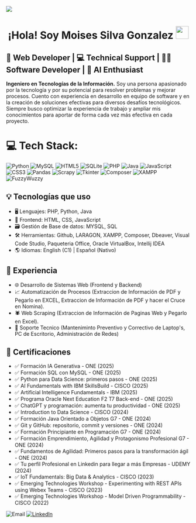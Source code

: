 <!--horizontal divider(gradiant)-->
<img src="https://user-images.githubusercontent.com/73097560/115834477-dbab4500-a447-11eb-908a-139a6edaec5c.gif">

<h1 align="center"><b>¡Hola! Soy Moises Silva Gonzalez </b><img src="https://media.giphy.com/media/hvRJCLFzcasrR4ia7z/giphy.gif" width="35"></h1>

## 🚀 Web Developer | 💻 Technical Support | 👨‍💻 Software Developer | 🤖 AI Enthusiast

**Ingeniero en Tecnologías de la Información.**  Soy una persona apasionado por la tecnología y por su potencial para resolver problemas y mejorar procesos. Cuento con experiencia en desarrollo en equipo de software y en la creación de soluciones efectivas para diversos desafíos tecnológicos. Siempre busco optimizar la experiencia de trabajo y ampliar mis conocimientos para aportar de forma cada vez más efectiva en cada proyecto.

# 💻 Tech Stack:
![Python](https://img.shields.io/badge/python-3670A0?style=for-the-badge&logo=python&logoColor=ffdd54) ![MySQL](https://img.shields.io/badge/mysql-4479A1.svg?style=for-the-badge&logo=mysql&logoColor=white) ![HTML5](https://img.shields.io/badge/html5-%23E34F26.svg?style=for-the-badge&logo=html5&logoColor=white) ![SQLite](https://img.shields.io/badge/sqlite-%2307405e.svg?style=for-the-badge&logo=sqlite&logoColor=white) ![PHP](https://img.shields.io/badge/php-%23777BB4.svg?style=for-the-badge&logo=php&logoColor=white) ![Java](https://img.shields.io/badge/java-%23ED8B00.svg?style=for-the-badge&logo=openjdk&logoColor=white) ![JavaScript](https://img.shields.io/badge/javascript-%23323330.svg?style=for-the-badge&logo=javascript&logoColor=%23F7DF1E) ![CSS3](https://img.shields.io/badge/css3-%231572B6.svg?style=for-the-badge&logo=css3&logoColor=white) ![Pandas](https://img.shields.io/badge/pandas-%23150458.svg?style=for-the-badge&logo=pandas&logoColor=white) ![Scrapy](https://img.shields.io/badge/Scrapy-44A83?style=for-the-badge&logo=scrapy&logoColor=white) ![Tkinter](https://img.shields.io/badge/Tkinter-3776AB?style=for-the-badge&logo=python&logoColor=white) ![Composer](https://img.shields.io/badge/Composer-885630?style=for-the-badge&logo=composer&logoColor=white) ![XAMPP](https://img.shields.io/badge/XAMPP-FB7A24?style=for-the-badge&logo=xampp&logoColor=white) ![FuzzyWuzzy](https://img.shields.io/badge/FuzzyWuzzy-00A98F?style=for-the-badge)

## 💡 Tecnologías que uso
- 🖥️ Lenguajes: PHP, Python, Java
- 🎨 Frontend: HTML, CSS, JavaScript
- 🗃️ Gestión de Base de datos: MYSQL, SQL
- 🛠️ Herramientas: Github, LARAGON, XAMPP, Composer, Dbeaver, Visual Code Studio, Paqueteria Office, Oracle VirtualBox, Intellij IDEA
- 🌎 Idiomas: English (C1) | Español (Nativo)

## 📌 Experiencia
- 🌐 Desarrollo de Sistemas Web (Frontend y Backend)
- 📈 Automatización de Procesos (Extraccion de Información de PDF y Pegarlo en EXCEL, Extraccion de Información de PDF y hacer el Cruce en Nomina).
- 🕷️ Web Scraping (Extraccion de Información de Paginas Web y Pegarlo en Excel).
- 🔧 Soporte Tecnico (Manteniminto Preventivo y Correctivo de Laptop's, PC de Escritorio, Administración de Redes) 

## 📜 Certificaciones
- ✅ Formación IA Generativa - ONE (2025)
- ✅ Formación SQL con MySQL - ONE (2025)
- ✅ Python para Data Science: primeros pasos - ONE (2025)
- ✅ AI Fundamentals with IBM SkillsBuild - CISCO (2025)
- ✅ Artificial Intelligence Fundamentals - IBM (2025)
- ✅ Programa Oracle Next Education F2 T7 Back-end - ONE (2025)
- ✅ ChatGPT y programación: aumenta tu productividad - ONE (2025)
- ✅ Introduction to Data Science - CISCO (2024)
- ✅ Formación Java Orientado a Objetos G7 - ONE (2024)
- ✅ Git y GitHub: repositorio, commit y versiones - ONE (2024)
- ✅ Formación Principiante en Programación G7 - ONE (2024)
- ✅ Formación Emprendimiento, Agilidad y Protagonismo Profesional G7 - ONE (2024)
- ✅ Fundamentos de Agilidad: Primeros pasos para la transformación ágil - ONE (2024)
- ✅ Tu perfil Profesional en Linkedin para llegar a más Empresas - UDEMY (2024)
- ✅ IoT Fundamentals: Big Data & Analytics - CISCO (2023)
- ✅ Emerging Technologies Workshop - Experimenting with REST APIs using Webex Teams - CISCO (2023)
- ✅ Emerging Technologies Workshop - Model Driven Programmability - CISCO (2022)

![Email](https://img.shields.io/badge/Email-moises.gonzalez.dev@gmail.com-572364?style=for-the-badge&logo=email&logoColor=white&labelColor=101010)
[![LinkedIn](https://img.shields.io/badge/LinkedIn-Moises_Silva_Gonzalez-0078D7?style=for-the-badge&logo=linkedin&logoColor=white&labelColor=101010)](https://www.linkedin.com/in/moises-silva-gonzalez-07a4a12ba)

